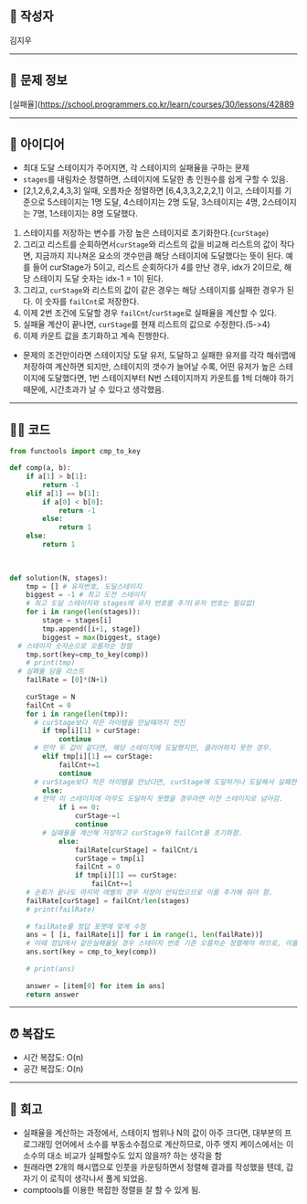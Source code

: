 
## 👤 작성자

김지우

---

## 🧩 문제 정보
<!-- [문제 제목](문제 링크) 형식으로 작성하세요 -->
[실패율](https://school.programmers.co.kr/learn/courses/30/lessons/42889

---

## 💭 아이디어
<!-- - 문제에서 요구하는 조건 정리 -->
<!-- - 해결을 위한 접근 방식 -->
<!-- - 사용한 알고리즘 및 자료구조 -->
- 최대 도달 스테이지가 주어지면, 각 스테이지의 실패율을 구하는 문제
- `stages`를 내림차순 정렬하면, 스테이지에 도달한 총 인원수를 쉽게 구할 수 있음.
- \[2,1,2,6,2,4,3,3\] 일때, 오름차순 정렬하면 \[6,4,3,3,2,2,2,1\] 이고, 스테이지를 기준으로 5스테이지는 1명 도달, 4스테이지는 2명 도달, 3스테이지는 4명, 2스테이지는 7명, 1스테이지는 8명 도달했다.
1.  스테이지를 저장하는 변수를 가장 높은 스테이지로 초기화한다.(`curStage`)
2.  그리고 리스트를 순회하면서`curStage`와 리스트의 값을 비교해 리스트의 값이 작다면, 지금까지 지나쳐온 요소의 갯수만큼 해당 스테이지에 도달했다는 뜻이 된다.
예를 들어 curStage가 5이고, 리스트 순회하다가 4를 만난 경우, idx가 2이므로, 해당 스테이지 도달 숫자는 idx-1 = 1이 된다.
3. 그리고, `curStage`와 리스트의 값이 같은 경우는 해당 스테이지를 실패한 경우가 된다.
이 숫자를 `failCnt`로 저장한다.
4. 이제 2번 조건에 도달할 경우 `failCnt`/`curStage`로 실패율을 계산할 수 있다.
5. 실패율 계산이 끝나면, `curStage`를 현재 리스트의 값으로 수정한다.(5->4)
6. 이제 카운트 값을 초기화하고 계속 진행한다.

- 문제의 조건만이라면 스테이지당 도달 유저, 도달하고 실패한 유저를 각각 해쉬맵에 저장하여 계산하면 되지만, 스테이지의 갯수가  늘어날 수록, 어떤 유저가 높은 스테이지에 도달했다면, 1번 스테이지부터 N번 스테이지까지 카운트를 1씩 더해야 하기 때문에, 시간초과가 날 수 있다고 생각했음.


---

## 🧑‍💻 코드
<!-- 작성한 코드를 백틱으로 감싸 넣어주세요 --> 
```python
from functools import cmp_to_key

def comp(a, b):
    if a[1] > b[1]:
        return -1
    elif a[1] == b[1]:
        if a[0] < b[0]:
            return -1
        else:
            return 1
    else:
        return 1
            
    

def solution(N, stages):
    tmp = [] # 유저번호, 도달스테이지
    biggest = -1 # 최고 도전 스테이지
    # 최고 도달 스테이지와 stages에 유저 번호를 추가(유저 번호는 필요없)
    for i in range(len(stages)):
        stage = stages[i]
        tmp.append([i+1, stage])
        biggest = max(biggest, stage)
  # 스테이지 숫자순으로 오름차순 정렬
    tmp.sort(key=cmp_to_key(comp))
    # print(tmp)
  # 실패율 담을 리스트 
    failRate = [0]*(N+1)
    
    curStage = N
    failCnt = 0
    for i in range(len(tmp)):
      # curStage보다 작은 아이템을 만날때까지 전진
        if tmp[i][1] > curStage:
            continue
      # 만약 두 값이 같다면, 해당 스테이지에 도달했지만, 클리어하지 못한 경우.
        elif tmp[i][1] == curStage:
            failCnt+=1
            continue
      # curStage보다 작은 아이템을 만났다면, curStage에 도달하거나 도달해서 실패한 모든 아이템들이 조회되었다는 것임.
        else:
      # 만약 이 스테이지에 아무도 도달하지 못했을 경우라면 이전 스테이지로 넘어감.
            if i == 0:
                curStage-=1
                continue
        # 실패율을 계산해 저장하고 curStage와 failCnt를 초기화함. 
            else:
                failRate[curStage] = failCnt/i
                curStage = tmp[i]
                failCnt = 0
                if tmp[i][1] == curStage:
                    failCnt+=1
    # 순회가 끝나도 마지막 레벨의 경우 저장이 안되었으므로 이를 추가해 줘야 함.
    failRate[curStage] = failCnt/len(stages)
    # print(failRate)
    
    # failRate를 정답 포맷에 맞게 수정
    ans = [ [i, failRate[i]] for i in range(1, len(failRate))]
    # 이때 정답에서 같은실패율일 경우 스테이지 번호 기준 오름차순 정렬해야 하므로, 이를 정렬
    ans.sort(key = cmp_to_key(comp))
    
    # print(ans)
    
    answer = [item[0] for item in ans]
    return answer
```
---

## ⏰ 복잡도
- 시간 복잡도: O(n)
- 공간 복잡도: O(n)

---

## 📝 회고
<!-- - 구현하며 어려웠던 점 -->
<!-- - 실수한 부분 -->
<!-- - 새롭게 공부한 내용 -->
- 실패율을 계산하는 과정에서, 스테이지 범위나 N의 값이 아주 크다면, 대부분의 프로그래밍 언어에서 소수를 부동소수점으로 계산하므로, 아주 엣지 케이스에서는 이 소수의 대소 비교가 실패할수도 있지 않을까? 하는 생각을 함
- 원래라면 2개의 해시맵으로 인풋을 카운팅하면서 정렬해 결과를 작성했을 텐데, 갑자기 이 로직이 생각나서 풀게 되었음.
- comptools를 이용한 복잡한 정렬을 잘 할 수 있게 됨.

